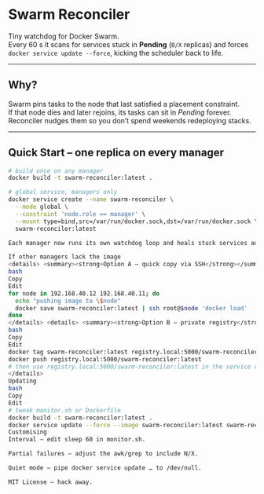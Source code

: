 # Swarm Reconciler

Tiny watchdog for Docker Swarm.  
Every 60 s it scans for services stuck in **Pending** (`0/X` replicas) and
forces `docker service update --force`, kicking the scheduler back to life.

---

## Why?

Swarm pins tasks to the node that last satisfied a placement constraint.  
If that node dies and later rejoins, its tasks can sit in *Pending* forever.  
Reconciler nudges them so you don’t spend weekends redeploying stacks.

---

## Quick Start – one replica on **every manager**

```bash
# build once on any manager
docker build -t swarm-reconciler:latest .

# global service, managers only
docker service create --name swarm-reconciler \
  --mode global \
  --constraint 'node.role == manager' \
  --mount type=bind,src=/var/run/docker.sock,dst=/var/run/docker.sock \
  swarm-reconciler:latest

Each manager now runs its own watchdog loop and heals stuck services automatically.

If other managers lack the image
<details> <summary><strong>Option A — quick copy via SSH</strong></summary>
bash
Copy
Edit
for node in 192.168.40.12 192.168.40.11; do
  echo "pushing image to \$node"
  docker save swarm-reconciler:latest | ssh root@$node 'docker load'
done
</details> <details> <summary><strong>Option B — private registry</strong></summary>
bash
Copy
Edit
docker tag swarm-reconciler:latest registry.local:5000/swarm-reconciler:latest
docker push registry.local:5000/swarm-reconciler:latest
# then use registry.local:5000/swarm-reconciler:latest in the service create
</details>
Updating
bash
Copy
Edit
# tweak monitor.sh or Dockerfile
docker build -t swarm-reconciler:latest .
docker service update --force --image swarm-reconciler:latest swarm-reconciler
Customising
Interval – edit sleep 60 in monitor.sh.

Partial failures – adjust the awk/grep to include N/X.

Quiet mode – pipe docker service update … to /dev/null.

MIT License – hack away.
